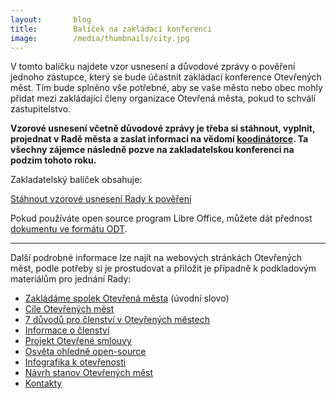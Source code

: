 ```yaml
---
layout:       blog
title:        Balíček na zakládací konferenci
image:        /media/thumbnails/city.jpg
---
```


V tomto balíčku najdete vzor usnesení a důvodové zprávy o pověření jednoho zástupce, který se bude účastnit zakládací konference Otevřených měst. Tím bude splněno vše potřebné, aby se vaše město nebo obec mohly přidat mezi
zakládající členy organizace Otevřená města, pokud to schválí zastupitelstvo.

**Vzorové usnesení včetně důvodové zprávy je třeba si stáhnout, vyplnit, projednat v Radě města a zaslat informaci na vědomí [koodinátorce](/kontakty/). Ta všechny zájemce následně pozve na zakladatelskou konferenci na podzim tohoto roku.**

Zakladatelský balíček obsahuje:

<a href="/media/docs/balicek/sablona-usneseni.doc" class="button expand success">Stáhnout vzorové usnesení Rady k pověření</a>

Pokud používáte open source program Libre Office, můžete dát přednost [dokumentu ve formátu ODT](/media/docs/balicek/sablona-usneseni.odt).

----

Další podrobné informace lze najít na webových stránkách Otevřených měst, podle potřeby si je prostudovat a přiložit je případně k podkladovým materiálům pro jednání Rady:

* [Zakládáme spolek Otevřená města](/zakladame-spolek.html) (úvodní slovo)
* [Cíle Otevřených měst](/cile/)
* [7 důvodů pro členství v Otevřených městech](/clenstvi/motivace/)
* [Informace o členství](/clenstvi/)
* [Projekt Otevřené smlouvy](/projekty/smlouvy/)
* [Osvěta ohledně open-source](/open-source/)
* [Infografika k otevřenosti](/media/docs/balicek/infografika-otevrenost.pdf)
* [Návrh stanov Otevřených měst](/stanovy/)
* [Kontakty](/kontakty/)
